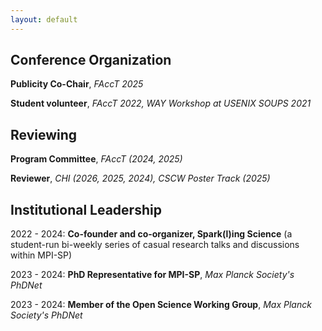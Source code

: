 ```yaml
---
layout: default
---
```


## Conference Organization
**Publicity Co-Chair**, _FAccT 2025_

**Student volunteer**, _FAccT 2022, WAY Workshop at USENIX SOUPS 2021_

## Reviewing
**Program Committee**, _FAccT (2024, 2025)_

**Reviewer**, _CHI (2026, 2025, 2024), CSCW Poster Track (2025)_

## Institutional Leadership
2022 - 2024: **Co-founder and co-organizer, Spark(l)ing Science** (a student-run bi-weekly series of casual research talks and discussions within MPI-SP)

2023 - 2024: **PhD Representative for MPI-SP**, _Max Planck Society's PhDNet_

2023 - 2024: **Member of the Open Science Working Group**, _Max Planck Society's PhDNet_
